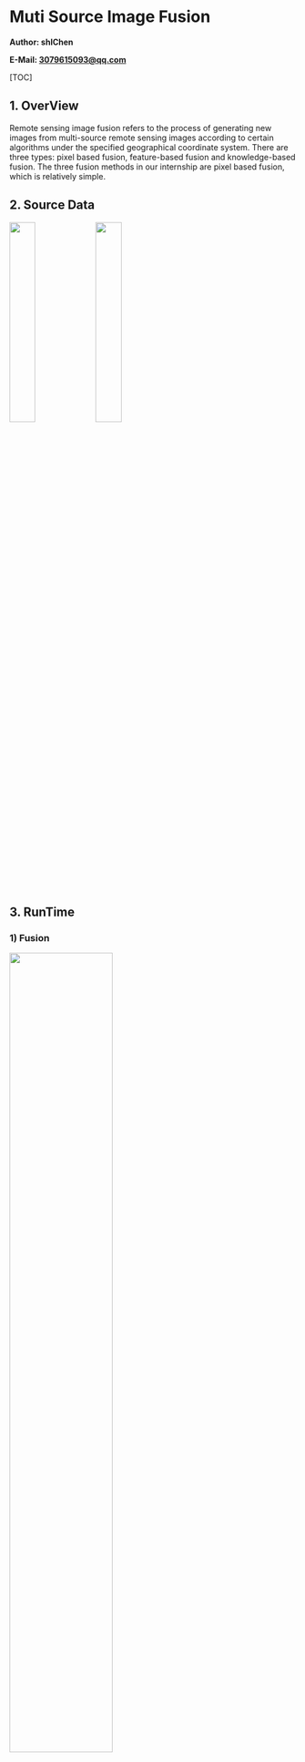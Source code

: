 # Muti Source Image Fusion

**Author: shlChen**

**E-Mail: 3079615093@qq.com**

[TOC]

## 1. OverView

Remote sensing image fusion refers to the process of generating new images from multi-source remote sensing images according to certain algorithms under the specified geographical coordinate system. There are three types: pixel based fusion, feature-based fusion and knowledge-based fusion. The three fusion methods in our internship are pixel based fusion, which is relatively simple.

## 2. Source Data

<img src="./docs/latex/pan.png" width=30%><img src="./docs/latex/mss.png" width=30%>

## 3. RunTime

### 1) Fusion

<img src="./log/fusion_fusion_help.png" width=60%>

<img src="./log/source_images.png" width=60%>

<img src="./log/split.png" width=60%>

<img src="./log/ratio_trans.png" width=60%>

<img src="./log/product_trans.png" width=60%>

<img src="./log/weighted_fusion.png" width=60%>

### 2) Evaluate

<img src="./log/fuaion_evaluate_help.png" width=60%>

<img src="./log/evaluate.png" width=60%>

## 4. Logs

### 1) Fusion

**ratio_trans**

```apl
csl@whu-ubuntu:~/Learning/CourseLearning/image-fusion/build$ ./fusion --method 0 --oImg ../img/ratio_trans.tif
-- mutiBandsImgName: ../img/DOM-100CM-ROI.tif
-- panImgName: ../img/DOM-5CM-ROI-FPAN.tif
-- method: RATIO_TRANS
-- outputImgName: ../img/ratio_trans.tif
[ info ]-[ 1652533936.245665(s) ] load images...
-- imgName: muti-bands image
-- img.channels(): 4, img.type(): 24
-- img.size(): [167 x 341], img.rows: 341, img.cols: 167

-- imgName: pan image
-- img.channels(): 1, img.type(): 0
-- img.size(): [3340 x 6820], img.rows: 6820, img.cols: 3340
{'load image cost': 204.14775(MS)}
[ info ]-[ 1652533936.449849(s) ] load images finished, display images(waiting key)...
{'display image cost': 1736.53577(MS)}
[ process ]-[ 1652533938.186437(s) ] resize the muti-bands image...
-- imgName: muti-bands image
-- img.channels(): 4, img.type(): 24
-- img.size(): [3340 x 6820], img.rows: 6820, img.cols: 3340
{'resize muti-bands image cost': 14.44334(MS)}
[ process ]-[ 1652533938.200914(s) ] split the muti-bands image...
-- imgName: band-1
-- img.channels(): 1, img.type(): 0
-- img.size(): [3340 x 6820], img.rows: 6820, img.cols: 3340

-- imgName: band-2
-- img.channels(): 1, img.type(): 0
-- img.size(): [3340 x 6820], img.rows: 6820, img.cols: 3340

-- imgName: band-3
-- img.channels(): 1, img.type(): 0
-- img.size(): [3340 x 6820], img.rows: 6820, img.cols: 3340

-- imgName: band-4
-- img.channels(): 1, img.type(): 0
-- img.size(): [3340 x 6820], img.rows: 6820, img.cols: 3340

{'split muti-bands image cost': 88.90137(MS)}
[ process ]-[ 1652533939.090645(s) ] Ratio Transformation...
{'cost': 120.04105(MS)}
[ info ]-[ 1652533940.096191(s) ] writing image
{'cost': 805.87939(MS)}
```



**product_trans**

```apl
csl@whu-ubuntu:~/Learning/CourseLearning/image-fusion/build$ ./fusion --method 1 --oImg ../img/product_trans.tif
-- mutiBandsImgName: ../img/DOM-100CM-ROI.tif
-- panImgName: ../img/DOM-5CM-ROI-FPAN.tif
-- method: PRODUCT_TRANS
-- outputImgName: ../img/product_trans.tif
[ info ]-[ 1652533994.309405(s) ] load images...
-- imgName: muti-bands image
-- img.channels(): 4, img.type(): 24
-- img.size(): [167 x 341], img.rows: 341, img.cols: 167

-- imgName: pan image
-- img.channels(): 1, img.type(): 0
-- img.size(): [3340 x 6820], img.rows: 6820, img.cols: 3340
{'load image cost': 210.52808(MS)}
[ info ]-[ 1652533994.519983(s) ] load images finished, display images(waiting key)...
{'display image cost': 837.32971(MS)}
[ process ]-[ 1652533995.357350(s) ] resize the muti-bands image...
-- imgName: muti-bands image
-- img.channels(): 4, img.type(): 24
-- img.size(): [3340 x 6820], img.rows: 6820, img.cols: 3340
{'resize muti-bands image cost': 15.56476(MS)}
[ process ]-[ 1652533995.372952(s) ] split the muti-bands image...
-- imgName: band-1
-- img.channels(): 1, img.type(): 0
-- img.size(): [3340 x 6820], img.rows: 6820, img.cols: 3340

-- imgName: band-2
-- img.channels(): 1, img.type(): 0
-- img.size(): [3340 x 6820], img.rows: 6820, img.cols: 3340

-- imgName: band-3
-- img.channels(): 1, img.type(): 0
-- img.size(): [3340 x 6820], img.rows: 6820, img.cols: 3340

-- imgName: band-4
-- img.channels(): 1, img.type(): 0
-- img.size(): [3340 x 6820], img.rows: 6820, img.cols: 3340

{'split muti-bands image cost': 90.18242(MS)}
[ process ]-[ 1652533996.137386(s) ] Product Transformation...
{'cost': 154.70561(MS)}
[ info ]-[ 1652533997.170499(s) ] writing image
{'cost': 850.31714(MS)}
```

**weighted_fusion**

```apl
csl@whu-ubuntu:~/Learning/CourseLearning/image-fusion/build$ ./fusion --method 2 --oImg ../img/weighted_fusion.tif
-- mutiBandsImgName: ../img/DOM-100CM-ROI.tif
-- panImgName: ../img/DOM-5CM-ROI-FPAN.tif
-- method: WEIGHT_FUSION
-- outputImgName: ../img/weighted_fusion.tif
[ info ]-[ 1652534057.780962(s) ] load images...
-- imgName: muti-bands image
-- img.channels(): 4, img.type(): 24
-- img.size(): [167 x 341], img.rows: 341, img.cols: 167

-- imgName: pan image
-- img.channels(): 1, img.type(): 0
-- img.size(): [3340 x 6820], img.rows: 6820, img.cols: 3340
{'load image cost': 211.08371(MS)}
[ info ]-[ 1652534057.992078(s) ] load images finished, display images(waiting key)...
{'display image cost': 596.15552(MS)}
[ process ]-[ 1652534058.588286(s) ] resize the muti-bands image...
-- imgName: muti-bands image
-- img.channels(): 4, img.type(): 24
-- img.size(): [3340 x 6820], img.rows: 6820, img.cols: 3340
{'resize muti-bands image cost': 16.18046(MS)}
[ process ]-[ 1652534058.604492(s) ] split the muti-bands image...
-- imgName: band-1
-- img.channels(): 1, img.type(): 0
-- img.size(): [3340 x 6820], img.rows: 6820, img.cols: 3340

-- imgName: band-2
-- img.channels(): 1, img.type(): 0
-- img.size(): [3340 x 6820], img.rows: 6820, img.cols: 3340

-- imgName: band-3
-- img.channels(): 1, img.type(): 0
-- img.size(): [3340 x 6820], img.rows: 6820, img.cols: 3340

-- imgName: band-4
-- img.channels(): 1, img.type(): 0
-- img.size(): [3340 x 6820], img.rows: 6820, img.cols: 3340

{'split muti-bands image cost': 90.24012(MS)}
[ process ]-[ 1652534059.402973(s) ] Weighted Fusion...
-- pb1Rel: 0.774847, pb2Rel: 0.863948, pb3Rel: 0.841607
-- wpb1: 0.887424, wb1: 0.112576
-- wpb2: 0.931974, wb2: 0.068026
-- wpb3: 0.920803, wb3: 0.0791966
{'cost': 481.78882(MS)}
[ info ]-[ 1652534060.618222(s) ] writing image
{'cost': 877.54846(MS)}
```

### 2) Evaluate

```apl
csl@whu-ubuntu:~/Learning/CourseLearning/image-fusion/build$ ./fusion_evaluate --imgs ../img/product_trans.tif ../img/ratio_trans.tif ../img/weighted_fusion.tif 
[ process ]-[ 1652581320.841077(s) ] process new image [../img/product_trans.tif]
-- imgName: ../img/product_trans.tif
-- img.channels(): 3, img.type(): 16
-- img.size(): [3340 x 6820], img.rows: 6820, img.cols: 3340
-- avgGradient: 10.5138, entropy: 15.1195
{'cost': 412.45740(MS)}

[ process ]-[ 1652581321.624930(s) ] process new image [../img/ratio_trans.tif]
-- imgName: ../img/ratio_trans.tif
-- img.channels(): 3, img.type(): 16
-- img.size(): [3340 x 6820], img.rows: 6820, img.cols: 3340
-- avgGradient: 7.39764, entropy: 13.3064
{'cost': 362.00037(MS)}

[ process ]-[ 1652581322.357218(s) ] process new image [../img/weighted_fusion.tif]
-- imgName: ../img/weighted_fusion.tif
-- img.channels(): 3, img.type(): 16
-- img.size(): [3340 x 6820], img.rows: 6820, img.cols: 3340
-- avgGradient: 19.5935, entropy: 12.0411
{'cost': 386.94882(MS)}
```









